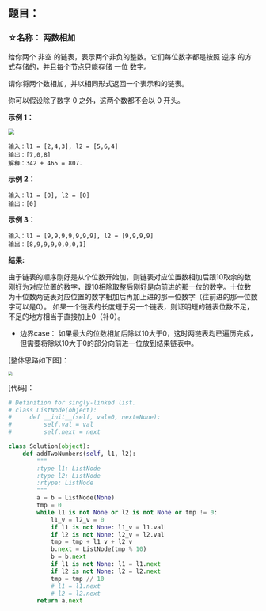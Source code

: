 ## 题目：
### ☆名称： 两数相加
给你两个 非空 的链表，表示两个非负的整数。它们每位数字都是按照 逆序 的方式存储的，并且每个节点只能存储 一位 数字。

请你将两个数相加，并以相同形式返回一个表示和的链表。

你可以假设除了数字 0 之外，这两个数都不会以 0 开头。

**示例 1：**

<img src="https://stephen-bo-data-store-1311928953.cos.ap-beijing.myqcloud.com/two_add.png" style="zoom:75%" />

```
输入：l1 = [2,4,3], l2 = [5,6,4]
输出：[7,0,8]
解释：342 + 465 = 807.
```
**示例 2：**
```
输入：l1 = [0], l2 = [0]
输出：[0]
```
**示例 3：**
```
输入：l1 = [9,9,9,9,9,9,9], l2 = [9,9,9,9]
输出：[8,9,9,9,0,0,0,1]
```

**结果:**

由于链表的顺序刚好是从个位数开始加，则链表对应位置数相加后跟10取余的数刚好为对应位置的数字，跟10相除取整后刚好是向前进的那一位的数字。十位数为十位数两链表对应位置的数字相加后再加上进的那一位数字（往前进的那一位数字可以是0）。
如果一个链表的长度短于另一个链表，则证明短的链表位数不足，不足的地方相当于直接加上0（补0）。

- 边界case：
如果最大的位数相加后除以10大于0，这时两链表均已遍历完成，但需要将除以10大于0的部分向前进一位放到结果链表中。

[整体思路如下图]：

<img src="https://stephen-bo-data-store-1311928953.cos.ap-beijing.myqcloud.com/temp.png" style="zoom:50%" />

[代码]：
```python
# Definition for singly-linked list.
# class ListNode(object):
#     def __init__(self, val=0, next=None):
#         self.val = val
#         self.next = next

class Solution(object):
    def addTwoNumbers(self, l1, l2):
        """
        :type l1: ListNode
        :type l2: ListNode
        :rtype: ListNode
        """
        a = b = ListNode(None)
        tmp = 0
        while l1 is not None or l2 is not None or tmp != 0:
            l1_v = l2_v = 0
            if l1 is not None: l1_v = l1.val 
            if l2 is not None: l2_v = l2.val 
            tmp = tmp + l1_v + l2_v
            b.next = ListNode(tmp % 10)
            b = b.next
            if l1 is not None: l1 = l1.next
            if l2 is not None: l2 = l2.next
            tmp = tmp // 10
            # l1 = l1.next
            # l2 = l2.next
        return a.next 

```